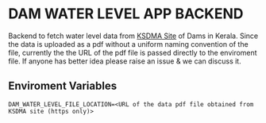 # DAM WATER LEVEL APP BACKEND
Backend to fetch water level data from [KSDMA Site](https://sdma.kerala.gov.in/dam-water-level/) of Dams in Kerala.
Since the data is uploaded as a pdf without a uniform naming convention of the file, currently the the URL of the pdf file is passed directly to the enviroment file. If anyone has better idea please raise an issue & we can discuss it.

## Enviroment Variables
`DAM_WATER_LEVEL_FILE_LOCATION=<URL of the data pdf file obtained from KSDMA site (https only)>`